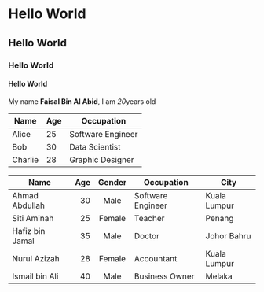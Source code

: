 # Hello World 
## Hello World 
### Hello World 
#### Hello World 

My name **Faisal Bin Al Abid**, I am *20*years old

| Name      | Age | Occupation      |
|-----------|-----|-----------------|
| Alice     | 25  | Software Engineer|
| Bob       | 30  | Data Scientist  |
| Charlie   | 28  | Graphic Designer|

| Name           | Age | Gender | Occupation           | City            |
|----------------|-----:|:--------:|----------------------|-----------------|
| Ahmad Abdullah | 30  | Male   | Software Engineer    | Kuala Lumpur    |
| Siti Aminah    | 25  | Female | Teacher              | Penang          |
| Hafiz bin Jamal| 35  | Male   | Doctor               | Johor Bahru     |
| Nurul Azizah   | 28  | Female | Accountant           | Kuala Lumpur    |
| Ismail bin Ali | 40  | Male   | Business Owner       | Melaka          |



